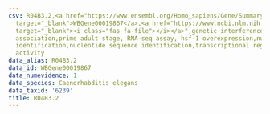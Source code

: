 ```yaml
---
csv: R04B3.2,<a href="https://www.ensembl.org/Homo_sapiens/Gene/Summary?db=core;g=WBGene00019867"
  target="_blank">WBGene00019867</a>,<a href="https://www.ncbi.nlm.nih.gov/pubmed/30894454"
  target="_blank"><i class="fas fa-file"></i></a>",genetic interference,functional
  association,prime adult stage, RNA-seq assay, hsf-1 overexpression,nucleotide sequence
  identification,nucleotide sequence identification,transcriptional regulation,up-regulates
  activity
data_alias: R04B3.2
data_id: WBGene00019867
data_numevidence: 1
data_species: Caenorhabditis elegans
data_taxid: '6239'
title: R04B3.2
---
```

